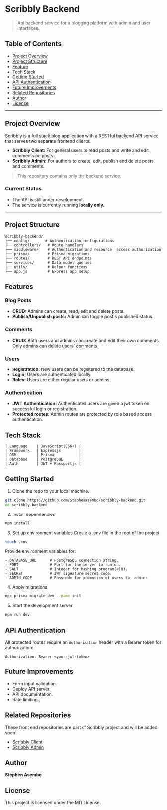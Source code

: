 # Scribbly Backend

> Api backend service for a blogging platform with admin and user interfaces.

## Table of Contents

- [Project Overview](#project-overview)
- [Project Structure](#project-structure)
- [Feature](#features)
- [Tech Stack](#tech-stack)
- [Getting Started](#getting-started)
- [API Authentication](#api-authentication)
- [Future Improvements](#future-improvements)
- [Related Repositories](#related-repositories)
- [Author](#author)
- [License](#license)

---

## Project Overview

Scribbly is a full stack blog application with a RESTful backend API service that serves two separate frontend clients:

- **Scribbly Client:** For general users to read posts and write and edit comments on posts.
- **Scribbly Admin:** For authors to create, edit, publish and delete posts and comments.

> This repository contains only the backend service.

### Current Status

- The API is still under development.
- The service is currently running **locally only.**

---

## Project Structure

```
scribbly-backend/
├── config/       # Authentication configurations
├── controllers/   # Route handlers
├── middleware/    # Authentication and resource  access authorization
├── prisma/        # Prisma migrations
├── routes/        # REST API endpoints
├── services/      # Data model queries
├── utils/         # Helper functions
├── app.js         # Express app setup
```

## Features

### Blog Posts

- **CRUD:** Admins can create, read, edit and delete posts.
- **Publish/Unpublish posts:** Admin can toggle post's published status.

### Comments

- **CRUD:** Both users and admins can create and edit their own comments. Only admins can delete users' comments.

### Users

- **Registration:** New users can be registered to the database.
- **Login:** Users are authenticated locally.
- **Roles:** Users are either regular users or admins.

### Authentication

- **JWT Authentication:** Authenticated users are given a jwt token on successful login or registration.
- **Protected routes:** Admin routes are protected by role based access authentication.

## Tech Stack

```
| Language    | JavaScript(ES6+) |
| Framework   | Expressjs        |
| ORM         | Prisma           |
| Database    | PostgreSQL       |
| Auth        | JWT + Passportjs |
```

## Getting Started

1. Clone the repo to your local machine.

```bash
git clone https://github.com/Stephenasembo/scribbly-backend.git
cd scribbly-backend
```

2. Install dependencies

```bash
npm install
```

3. Set up environment variables
   Create a .env file in the root of the project

```bash
touch .env
```

Provide environment variables for:

```
- DATABASE_URL      # PostgreSQL connection string.
- PORT              # Port for the server to run on.
- SALT              # Integer for hashing program(<10).
- SECRET            # JWT signature secret code.
- ADMIN_CODE        # Passcode for promotion of users to  admins
```

4. Apply migrations

```bash
npx prisma migrate dev --name init
```

5. Start the development server

```bash
npm run dev
```

## API Authentication

All protected routes require an `Authorization` header with a Bearer token for authorization:

```
Authorization: Bearer <your-jwt-token>
```

## Future Improvements

- Form input validation.
- Deploy API server.
- API documentation.
- Rate limiting.

## Related Repositories

These front end repositories are part of Scribbly project and will be added soon.

- [Scribbly Client](https://github.com/Stephenasembo/scribbly-client)
- [Scribbly Admin](https://github.com/Stephenasembo/scribbly-admin)

## Author

**Stephen Asembo**

## License

This project is licensed under the MIT License.
